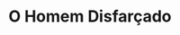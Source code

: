 ---
ref: sol-020-0001
title: "O Homem Disfarçado"
author_name: ["Sebastião Rodrigues"]
publisher: ["Arcádia"]
year: "unknown date"
origin: ["Portugal"]
formats: ["book-cover"]
disciplines: ["graphic-design"]
tags:
layout: artifact
status: ["scan"]
published: false
int_published: false
image_count:
date_added: 2023-06-16
batch:
---